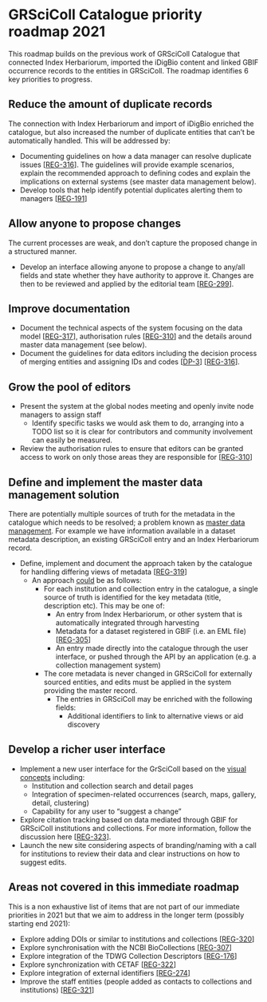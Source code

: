 # GRSciColl Catalogue priority roadmap 2021

This roadmap builds on the previous work of GRSciColl Catalogue that connected Index Herbariorum, imported the iDigBio content and linked GBIF occurrence records to the entities in GRSciColl. The roadmap identifies 6 key priorities to progress.

## Reduce the amount of duplicate records

The connection with Index Herbariorum and import of iDigBio enriched the catalogue, but also increased the number of duplicate entities that can’t be automatically handled. This will be addressed by:

*   Documenting guidelines on how a data manager can resolve duplicate issues [[REG-316](https://github.com/gbif/registry/issues/316)]. The guidelines will provide example scenarios, explain the recommended approach to defining codes and explain the implications on external systems (see master data management below).
*   Develop tools that help identify potential duplicates alerting them to managers [[REG-191](https://github.com/gbif/registry/issues/191)] 


## Allow anyone to propose changes

The current processes are weak, and don’t capture the proposed change in a structured manner.

*   Develop an interface allowing anyone to propose a change to any/all fields and state whether they have authority to approve it. Changes are then to be reviewed and applied by the editorial team [[REG-299](https://github.com/gbif/registry/issues/299)]. 

## Improve documentation

*   Document the technical aspects of the system focusing on the data model [[REG-317](https://github.com/gbif/registry/issues/317)], authorisation rules [[REG-310](https://github.com/gbif/registry/issues/310)] and the details around master data management (see below).
*   Document the guidelines for data editors including the decision process of merging entities and assigning IDs and codes [[DP-3](https://github.com/gbif/data-products/issues/3)] [[REG-316](https://github.com/gbif/registry/issues/316)]. 

## Grow the pool of editors

*   Present the system at the global nodes meeting and openly invite node managers to assign staff 
    *   Identify specific tasks we would ask them to do, arranging into a TODO list so it is clear for contributors and community involvement can easily be measured.
*   Review the authorisation rules to ensure that editors can be granted access to work on only those areas they are responsible for [[REG-310](https://github.com/gbif/registry/issues/310)] 

## Define and implement the master data management solution

There are potentially multiple sources of truth for the metadata in the catalogue which needs to be resolved; a problem known as [master data management](https://en.wikipedia.org/wiki/Master_data_management). For example we have information available in a dataset metadata description, an existing GRSciColl entry and an Index Herbariorum record.

*   Define, implement and document the approach taken by the catalogue for handling differing views of metadata [[REG-319](https://github.com/gbif/registry/issues/319)] 
    *   An approach <span style="text-decoration:underline;">could</span> be as follows: 
        *   For each institution and collection entry in the catalogue, a single source of truth is identified for the key metadata (title, description etc). This may be one of: 
            *   An entry from Index Herbariorum, or other system that is automatically integrated through harvesting
            *   Metadata for a dataset registered in GBIF (i.e. an EML file) [[REG-305](https://github.com/gbif/registry/issues/305)] 
            *   An entry made directly into the catalogue through the user interface, or pushed through the API by an application (e.g. a collection management system) 
        *   The core metadata is never changed in GRSciColl for externally sourced entities, and edits must be applied in the system providing the master record.
            *   The entries in GRSciColl may be enriched with the following fields:
                *   Additional identifiers to link to alternative views or aid discovery 

## Develop a richer user interface

*   Implement a new user interface for the GrSciColl based on the [visual concepts](http://labs.gbif.org/visual-concepts/) including:
    *   Institution and collection search and detail pages
    *   Integration of specimen-related occurrences (search, maps, gallery, detail, clustering)
    *   Capability for any user to “suggest a change”
*   Explore citation tracking based on data mediated through GBIF for GRSciColl institutions and collections. For more information, follow the discussion here [[REG-323](https://github.com/gbif/registry/issues/323)].
*   Launch the new site considering aspects of branding/naming with a call for institutions to review their data and clear instructions on how to suggest edits.


## Areas not covered in this immediate roadmap

This is a non exhaustive list of items that are not part of our immediate priorities in 2021 but that we aim to address in the longer term (possibly starting end 2021):

*   Explore adding DOIs or similar to institutions and collections [[REG-320](https://github.com/gbif/registry/issues/320)]
*   Explore synchronisation with the NCBI BioCollections [[REG-307](https://github.com/gbif/registry/issues/307)] 
*   Explore integration of the TDWG Collection Descriptors [[REG-176](https://github.com/gbif/registry/issues/176)]
*   Explore synchronization with CETAF [[REG-322](https://github.com/gbif/registry/issues/322)] 
*   Explore integration of external identifiers [[REG-274]](https://github.com/gbif/registry/issues/274)
*   Improve the staff entities (people added as contacts to collections and institutions) [[REG-321](https://github.com/gbif/registry/issues/321)] 
